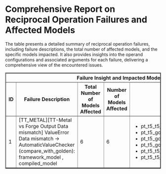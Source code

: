 <h1>Comprehensive Report on Reciprocal Operation Failures and Affected Models</h1>
<p>The table presents a detailed summary of reciprocal operation failures, including failure descriptions, the total number of affected models, and the specific models impacted. It also provides insights into the operand configurations and associated arguments for each failure, delivering a comprehensive view of the encountered issues.</p>
<table border="2">
	<thead>
		<tr style="text-align: center;">
			<th colspan="5">Failure Insight and Impacted Models</th>
			<th colspan="2">Reciprocal Operation Details</th>
		</tr>
		<tr style="text-align: center;">
			<th>ID</th>
			<th>Failure Description</th>
			<th>Total Number of Models Affected</th>
			<th>Number of Models Affected</th>
			<th>Affected Models</th>
			<th>Operands</th>
			<th>Arguments</th>
		</tr>
	</thead>
	<tbody>
		<tr>
			<td rowspan="1">1</td>
			<td rowspan="1">[TT_METAL][TT-Metal vs Forge Output Data mismatch] ValueError Data mismatch -> AutomaticValueChecker (compare_with_golden): framework_model , compiled_model</td>
			<td rowspan="1">6</td>
			<td>6</td>
			<td><ul><li>pt_t5_t5_base_text_gen_hf</li><li>pt_t5_google_flan_t5_large_text_gen_hf</li><li>pt_t5_google_flan_t5_base_text_gen_hf</li><li>pt_t5_google_flan_t5_small_text_gen_hf</li><li>pt_t5_t5_small_text_gen_hf</li><li>pt_t5_t5_large_text_gen_hf</li></ul></td>
			<td>Operand(type=Activation, shape=(1, 1, 1), dtype=float32)</td>
			<td></td>
		</tr>
	</tbody>
</table>
